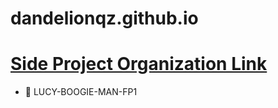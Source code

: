 # dandelionqz.github.io


# [Side Project Organization Link](https://loaf01.github.io/)
- 👻 LUCY-BOOGIE-MAN-FP1

